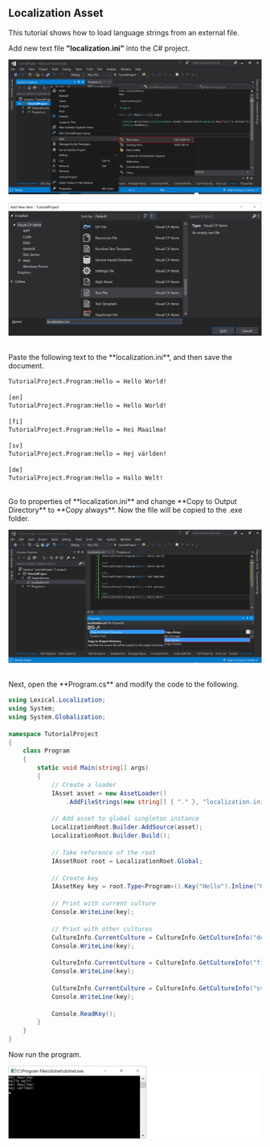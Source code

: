 ﻿## Localization Asset
This tutorial shows how to load language strings from an external file.
<br/>

Add new text file **"localization.ini"** into the C# project.

![Add new](img6.png)

![new .ini](img10.png)

<br/>
Paste the following text to the **localization.ini**, and then save the document.

```
TutorialProject.Program:Hello = Hello World!

[en]
TutorialProject.Program:Hello = Hello World!

[fi]
TutorialProject.Program:Hello = Hei Maailma!

[sv]
TutorialProject.Program:Hello = Hej världen!

[de]
TutorialProject.Program:Hello = Hallo Welt!
```

<br/>
Go to properties of **localization.ini** and change **Copy to Output Directory** to **Copy always**. Now the file will be copied to the .exe folder.

![Copy always](img11.png)

<br/>
Next, open the **Program.cs** and modify the code to the following.

```C#
using Lexical.Localization;
using System;
using System.Globalization;

namespace TutorialProject
{
    class Program
    {
        static void Main(string[] args)
        {
            // Create a loader
            IAsset asset = new AssetLoader()
                .AddFileStrings(new string[] { "." }, "localization.ini");

            // Add asset to global singleton instance
            LocalizationRoot.Builder.AddSource(asset);
            LocalizationRoot.Builder.Build();

            // Take reference of the root
            IAssetRoot root = LocalizationRoot.Global;

            // Create key
            IAssetKey key = root.Type<Program>().Key("Hello").Inline("Hello World!");

            // Print with current culture
            Console.WriteLine(key);

            // Print with other cultures
            CultureInfo.CurrentCulture = CultureInfo.GetCultureInfo("de");
            Console.WriteLine(key);

            CultureInfo.CurrentCulture = CultureInfo.GetCultureInfo("fi");
            Console.WriteLine(key);

            CultureInfo.CurrentCulture = CultureInfo.GetCultureInfo("sv");
            Console.WriteLine(key);

            Console.ReadKey();
        }
    }
}
```

Now run the program.

![Hallo Welt](img12.png)

